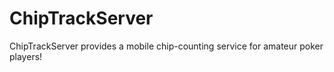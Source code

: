 ChipTrackServer
===============

ChipTrackServer provides a mobile chip-counting service for amateur poker players!
